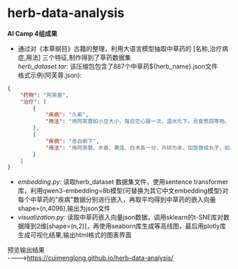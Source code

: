 # herb-data-analysis

**AI Camp 4组成果**<br>

- 通过对《本草纲目》古籍的整理，利用大语言模型抽取中草药的 [名称,治疗病症,用法] 三个特征,制作得到了草药数据集 <br>
*herb_dataset.tar:* 该压缩包包含了887个中草药${herb_name}.json文件<br>
格式示例(阿芙蓉.json): <br>
```json
{
    "药物": "阿芙蓉",
    "治疗": [
        {
            "疾病": "久痢",
            "用法": "用阿芙蓉如小豆大小，每日空心服一次，温水化下。忌食葱蒜等物。"
        },
        {
            "疾病": "赤白痢下",
            "用法": "用阿芙蓉、木香、黄连、白术各一分，共研为末，加饭做成丸子，如小豆大。每服壮者一分，老幼半分，空心服，米汤送下。忌食酸物、生冷、油腻、茶、酒、面。又方；罂粟花未开时，外有两片青叶包着。花开即落，收取研末。每服一钱，米汤送下。赤痢用红花的包叶，白痢用白花的包叶。"
        }
    ]
}
```
- *embedding.py:* 读取herb_dataset 数据集文件，使用sentence transformer库，利用qwen3-embedding=8b模型(可替换为其它中文embedding模型)对每个中草药的"疾病"数据分别进行嵌入，再取平均得到中草药的嵌入向量shape=(n,4096),输出为json文件
- *visualization.py:* 读取中草药嵌入向量json数据，调用sklearn的t-SNE库对数据降到2维[shape=(n,2)]，再使用seaborn库生成等高线图，最后用plotly库生成可视化结果,输出html格式的图表界面<br>

预览输出结果<br>
---->https://cuimenglong.github.io/herb-data-analysis/


